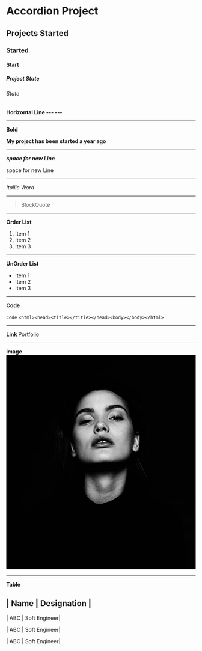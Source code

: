 # Accordion Project
## Projects Started
### Started
#### Start
##### Project State 
###### State

**Horizontal Line --- ---**
---  ---
**Bold**

**My project has been started a year ago**
---  ---
 ***space for new Line***

 space for new Line
---  ---
 *Itallic Word*
---  ---
 >BlockQuote
---  ---
**Order List**

1. Item 1
2. Item 2
3. Item 3
---  ---
**UnOrder List**


- Item 1
- Item 2
- Item 3
---  ---
**Code**

`Code`
`<html><head><title></title></head><body></body></html>`

---  ---
**Link []()**
[Portfolio](https://google.com)

--- ---
**image**
![pixel images](me.jpg)

--- ---
**Table**

| Name     | Designation  |
-----------------
| ABC      | Soft Engineer|

| ABC      | Soft Engineer|

| ABC      | Soft Engineer|


